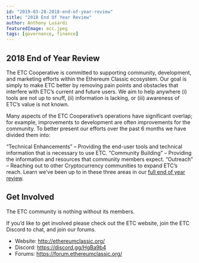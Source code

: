 ```yaml
---
id: "2019-03-28-2018-end-of-year-review"
title: "2018 End Of Year Review"
author: Anthony Lusardi
featuredImage: ecc.jpeg
tags: [governance, finance]
---
```


## 2018 End of Year Review

The ETC Cooperative is committed to supporting community, development, and marketing efforts within the Ethereum Classic ecosystem. Our goal is simply to make ETC better by removing pain points and obstacles that interfere with ETC’s current and future users. We aim to help anywhere (i) tools are not up to snuff, (ii) information is lacking, or (iii) awareness of ETC’s value is not known.

Many aspects of the ETC Cooperative’s operations have significant overlap; for example, improvements to development are often improvements for the community. To better present our efforts over the past 6 months we have divided them into:

“Technical Enhancements” – Providing the end-user tools and technical information that is necessary to use ETC.
“Community Building” – Providing the information and resources that community members expect.
“Outreach” – Reaching out to other Cryptocurrency communities to expand ETC’s reach.
Learn we’ve been up to in these three areas in our [full end of year review](/End-of-Year-Review-July-to-December-2018.pdf).

## Get Involved

The ETC community is nothing without its members.

If you’d like to get involved please check out the ETC website, join the ETC Discord to chat, and join our forums.

* Website: http://ethereumclassic.org/
* Discord: https://discord.gg/HgBa9b4
* Forums: https://forum.ethereumclassic.org/